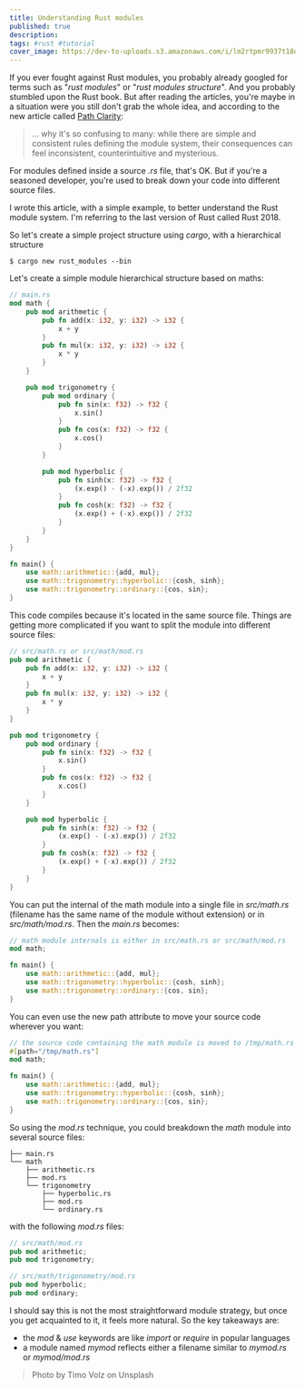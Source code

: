 ```yaml
---
title: Understanding Rust modules
published: true
description: 
tags: #rust #tutorial
cover_image: https://dev-to-uploads.s3.amazonaws.com/i/lm2rtpmr9937t18ohm9w.jpg
---
```


If you ever fought against Rust modules, you probably already googled for terms such as "*rust modules*" or "*rust modules structure*". And you probably stumbled upon the Rust book. But after reading the articles, you're maybe in a situation were you still don't grab the whole idea, and according to the new article called [Path Clarity](https://doc.rust-lang.org/edition-guide/rust-2018/module-system/path-clarity.html):

> ... why it's so confusing to many: while there are simple and consistent rules defining the module system, their consequences can feel inconsistent, counterintuitive and mysterious.

For modules defined inside a source *.rs* file, that's OK. But if you're a seasoned developer, you're used to break down your code into different source files.

I wrote this article, with a simple example, to better understand the Rust module system. I'm referring to the last version of Rust called Rust 2018.

So let's create  a simple project structure using *cargo*, with a hierarchical structure

```console
$ cargo new rust_modules --bin
```

Let's create a simple module hierarchical structure based on maths:

```rust
// main.rs
mod math {
    pub mod arithmetic {
        pub fn add(x: i32, y: i32) -> i32 {
            x + y
        }
        pub fn mul(x: i32, y: i32) -> i32 {
            x * y
        }
    }

    pub mod trigonometry {
        pub mod ordinary {
            pub fn sin(x: f32) -> f32 {
                x.sin()
            }
            pub fn cos(x: f32) -> f32 {
                x.cos()
            }
        }

        pub mod hyperbolic {
            pub fn sinh(x: f32) -> f32 {
                (x.exp() - (-x).exp()) / 2f32
            }
            pub fn cosh(x: f32) -> f32 {
                (x.exp() + (-x).exp()) / 2f32
            }
        }
    }
}

fn main() {
    use math::arithmetic::{add, mul};
    use math::trigonometry::hyperbolic::{cosh, sinh};
    use math::trigonometry::ordinary::{cos, sin};
}
```

This code compiles because it's located in the same source file. Things are getting more complicated if you want to split the module into different source files:

```rust
// src/math.rs or src/math/mod.rs
pub mod arithmetic {
    pub fn add(x: i32, y: i32) -> i32 {
        x + y
    }
    pub fn mul(x: i32, y: i32) -> i32 {
        x * y
    }
}

pub mod trigonometry {
    pub mod ordinary {
        pub fn sin(x: f32) -> f32 {
            x.sin()
        }
        pub fn cos(x: f32) -> f32 {
            x.cos()
        }
    }

    pub mod hyperbolic {
        pub fn sinh(x: f32) -> f32 {
            (x.exp() - (-x).exp()) / 2f32
        }
        pub fn cosh(x: f32) -> f32 {
            (x.exp() + (-x).exp()) / 2f32
        }
    }
}
```

You can put the internal of the math module into a single file in *src/math.rs* (filename has the same name of the module without extension) or in *src/math/mod.rs*. Then the
*main.rs* becomes:

```rust
// math module internals is either in src/math.rs or src/math/mod.rs
mod math;

fn main() {
    use math::arithmetic::{add, mul};
    use math::trigonometry::hyperbolic::{cosh, sinh};
    use math::trigonometry::ordinary::{cos, sin};
}
```

You can even use the new path attribute to move your source code wherever you want:

```rust
// the source code containing the math module is moved to /tmp/math.rs
#[path="/tmp/math.rs"]
mod math;

fn main() {
    use math::arithmetic::{add, mul};
    use math::trigonometry::hyperbolic::{cosh, sinh};
    use math::trigonometry::ordinary::{cos, sin};
}
```

So using the *mod.rs* technique, you could breakdown the *math* module into several source files:

```
├── main.rs
└── math
    ├── arithmetic.rs
    ├── mod.rs
    └── trigonometry
        ├── hyperbolic.rs
        ├── mod.rs
        └── ordinary.rs
```

with the following *mod.rs* files:

```rust
// src/math/mod.rs
pub mod arithmetic;
pub mod trigonometry;
```
```rust
// src/math/trigonometry/mod.rs
pub mod hyperbolic;
pub mod ordinary;
```

I should say this is not the most straightforward module strategy, but once you get acquainted to it, it feels more natural. So the key takeaways are:

* the *mod* & *use* keywords are like *import* or *require* in popular languages
* a module named *mymod* reflects either a filename similar to *mymod.rs* or *mymod/mod.rs*


> Photo by Timo Volz on Unsplash
